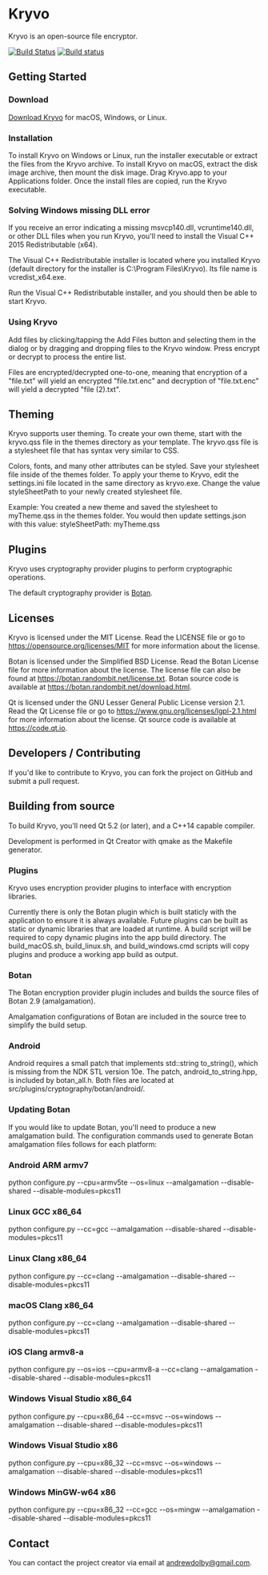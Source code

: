 # Kryvo

Kryvo is an open-source file encryptor.

[![Build Status](https://travis-ci.org/adolby/Kryvo.svg?branch=master)](https://travis-ci.org/adolby/Kryvo) [![Build status](https://ci.appveyor.com/api/projects/status/tefc4ijnl7el4tko/branch/master?svg=true)](https://ci.appveyor.com/project/adolby/kryvo/branch/master)

## Getting Started

### Download
[Download Kryvo](https://github.com/adolby/Kryvo/releases) for macOS, Windows, or Linux.

### Installation
To install Kryvo on Windows or Linux, run the installer executable or extract the files from the Kryvo archive. To install Kryvo on macOS, extract the disk image archive, then mount the disk image. Drag Kryvo.app to your Applications folder. Once the install files are copied, run the Kryvo executable.

### Solving Windows missing DLL error
If you receive an error indicating a missing msvcp140.dll, vcruntime140.dll, or other DLL files when you run Kryvo, you'll need to install the Visual C++ 2015 Redistributable (x64).

The Visual C++ Redistributable installer is located where you installed Kryvo (default directory for the installer is C:\Program Files\Kryvo\). Its file name is vcredist_x64.exe.

Run the Visual C++ Redistributable installer, and you should then be able to start Kryvo.

### Using Kryvo
Add files by clicking/tapping the Add Files button and selecting them in the dialog or by dragging and dropping files to the Kryvo window. Press encrypt or decrypt to process the entire list.

Files are encrypted/decrypted one-to-one, meaning that encryption of a "file.txt" will yield an encrypted "file.txt.enc" and decryption of "file.txt.enc" will yield a decrypted "file (2).txt".

## Theming

Kryvo supports user theming. To create your own theme, start with the kryvo.qss file in the themes directory as your template. The kryvo.qss file is a stylesheet file that has syntax very similar to CSS.

Colors, fonts, and many other attributes can be styled. Save your stylesheet file inside of the themes folder. To apply your theme to Kryvo, edit the settings.ini file located in the same directory as kryvo.exe. Change the value styleSheetPath to your newly created stylesheet file.

Example: You created a new theme and saved the stylesheet to myTheme.qss in the themes folder. You would then update settings.json with this value: styleSheetPath: myTheme.qss

## Plugins

Kryvo uses cryptography provider plugins to perform cryptographic operations.

The default cryptography provider is [Botan](https://botan.randombit.net/).

## Licenses

Kryvo is licensed under the MIT License. Read the LICENSE file or go to https://opensource.org/licenses/MIT for more information about the license.

Botan is licensed under the Simplified BSD License. Read the Botan License file for more information about the license. The license file can also be found at https://botan.randombit.net/license.txt.
Botan source code is available at https://botan.randombit.net/download.html.

Qt is licensed under the GNU Lesser General Public License version 2.1. Read the Qt License file or go to https://www.gnu.org/licenses/lgpl-2.1.html for more information about the license.
Qt source code is available at https://code.qt.io.

## Developers / Contributing

If you'd like to contribute to Kryvo, you can fork the project on GitHub and submit a pull request.

## Building from source
To build Kryvo, you'll need Qt 5.2 (or later), and a C++14 capable compiler.

Development is performed in Qt Creator with qmake as the Makefile generator.

### Plugins
Kryvo uses encryption provider plugins to interface with encryption libraries.

Currently there is only the Botan plugin which is built staticly with the application to ensure it is always available. Future plugins can be built as static or dynamic libraries that are loaded at runtime. A build script will be required to copy dynamic plugins into the app build directory. The build_macOS.sh, build_linux.sh, and build_windows.cmd scripts will copy plugins and produce a working app build as output.

### Botan
The Botan encryption provider plugin includes and builds the source files of Botan 2.9 (amalgamation).

Amalgamation configurations of Botan are included in the source tree to simplify the build setup.

### Android
Android requires a small patch that implements std::string to_string(), which is missing from the NDK STL version 10e. The patch, android_to_string.hpp, is included by botan_all.h. Both files are located at src/plugins/cryptography/botan/android/.

### Updating Botan
If you would like to update Botan, you'll need to produce a new amalgamation build. The configuration commands used to generate Botan amalgamation files follows for each platform:

### Android ARM armv7
python configure.py --cpu=armv5te --os=linux --amalgamation --disable-shared --disable-modules=pkcs11

### Linux GCC x86_64
python configure.py --cc=gcc --amalgamation --disable-shared --disable-modules=pkcs11

### Linux Clang x86_64
python configure.py --cc=clang --amalgamation --disable-shared --disable-modules=pkcs11

### macOS Clang x86_64
python configure.py --cc=clang --amalgamation --disable-shared --disable-modules=pkcs11

### iOS Clang armv8-a
python configure.py --os=ios --cpu=armv8-a --cc=clang --amalgamation --disable-shared --disable-modules=pkcs11

### Windows Visual Studio x86_64
python configure.py --cpu=x86_64 --cc=msvc --os=windows --amalgamation --disable-shared --disable-modules=pkcs11

### Windows Visual Studio x86
python configure.py --cpu=x86_32 --cc=msvc --os=windows --amalgamation --disable-shared --disable-modules=pkcs11

### Windows MinGW-w64 x86
python configure.py --cpu=x86_32 --cc=gcc --os=mingw --amalgamation --disable-shared --disable-modules=pkcs11

## Contact

You can contact the project creator via email at andrewdolby@gmail.com.
